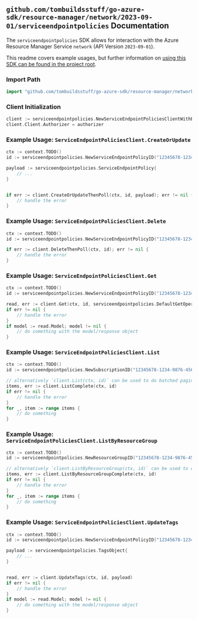 
## `github.com/tombuildsstuff/go-azure-sdk/resource-manager/network/2023-09-01/serviceendpointpolicies` Documentation

The `serviceendpointpolicies` SDK allows for interaction with the Azure Resource Manager Service `network` (API Version `2023-09-01`).

This readme covers example usages, but further information on [using this SDK can be found in the project root](https://github.com/tombuildsstuff/go-azure-sdk/tree/main/docs).

### Import Path

```go
import "github.com/tombuildsstuff/go-azure-sdk/resource-manager/network/2023-09-01/serviceendpointpolicies"
```


### Client Initialization

```go
client := serviceendpointpolicies.NewServiceEndpointPoliciesClientWithBaseURI("https://management.azure.com")
client.Client.Authorizer = authorizer
```


### Example Usage: `ServiceEndpointPoliciesClient.CreateOrUpdate`

```go
ctx := context.TODO()
id := serviceendpointpolicies.NewServiceEndpointPolicyID("12345678-1234-9876-4563-123456789012", "example-resource-group", "serviceEndpointPolicyValue")

payload := serviceendpointpolicies.ServiceEndpointPolicy{
	// ...
}


if err := client.CreateOrUpdateThenPoll(ctx, id, payload); err != nil {
	// handle the error
}
```


### Example Usage: `ServiceEndpointPoliciesClient.Delete`

```go
ctx := context.TODO()
id := serviceendpointpolicies.NewServiceEndpointPolicyID("12345678-1234-9876-4563-123456789012", "example-resource-group", "serviceEndpointPolicyValue")

if err := client.DeleteThenPoll(ctx, id); err != nil {
	// handle the error
}
```


### Example Usage: `ServiceEndpointPoliciesClient.Get`

```go
ctx := context.TODO()
id := serviceendpointpolicies.NewServiceEndpointPolicyID("12345678-1234-9876-4563-123456789012", "example-resource-group", "serviceEndpointPolicyValue")

read, err := client.Get(ctx, id, serviceendpointpolicies.DefaultGetOperationOptions())
if err != nil {
	// handle the error
}
if model := read.Model; model != nil {
	// do something with the model/response object
}
```


### Example Usage: `ServiceEndpointPoliciesClient.List`

```go
ctx := context.TODO()
id := serviceendpointpolicies.NewSubscriptionID("12345678-1234-9876-4563-123456789012")

// alternatively `client.List(ctx, id)` can be used to do batched pagination
items, err := client.ListComplete(ctx, id)
if err != nil {
	// handle the error
}
for _, item := range items {
	// do something
}
```


### Example Usage: `ServiceEndpointPoliciesClient.ListByResourceGroup`

```go
ctx := context.TODO()
id := serviceendpointpolicies.NewResourceGroupID("12345678-1234-9876-4563-123456789012", "example-resource-group")

// alternatively `client.ListByResourceGroup(ctx, id)` can be used to do batched pagination
items, err := client.ListByResourceGroupComplete(ctx, id)
if err != nil {
	// handle the error
}
for _, item := range items {
	// do something
}
```


### Example Usage: `ServiceEndpointPoliciesClient.UpdateTags`

```go
ctx := context.TODO()
id := serviceendpointpolicies.NewServiceEndpointPolicyID("12345678-1234-9876-4563-123456789012", "example-resource-group", "serviceEndpointPolicyValue")

payload := serviceendpointpolicies.TagsObject{
	// ...
}


read, err := client.UpdateTags(ctx, id, payload)
if err != nil {
	// handle the error
}
if model := read.Model; model != nil {
	// do something with the model/response object
}
```
